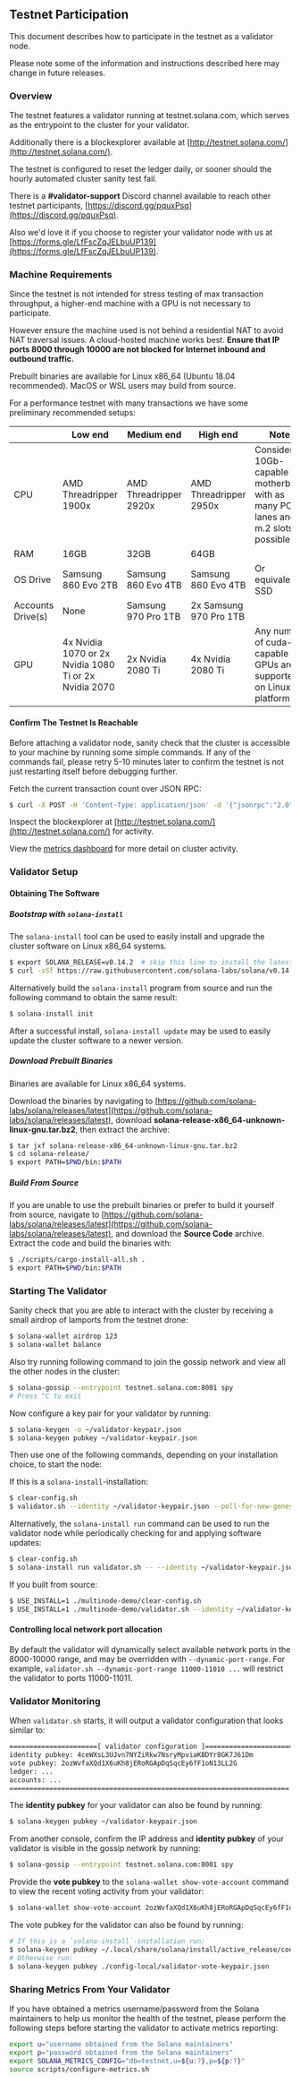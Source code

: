## Testnet Participation
This document describes how to participate in the testnet as a
validator node.

Please note some of the information and instructions described here may change
in future releases.

### Overview
The testnet features a validator running at testnet.solana.com, which
serves as the entrypoint to the cluster for your validator.

Additionally there is a blockexplorer available at
[http://testnet.solana.com/](http://testnet.solana.com/).

The testnet is configured to reset the ledger daily, or sooner
should the hourly automated cluster sanity test fail.

There is a **#validator-support** Discord channel available to reach other
testnet participants, [https://discord.gg/pquxPsq](https://discord.gg/pquxPsq).

Also we'd love it if you choose to register your validator node with us at
[https://forms.gle/LfFscZqJELbuUP139](https://forms.gle/LfFscZqJELbuUP139).

### Machine Requirements
Since the testnet is not intended for stress testing of max transaction
throughput, a higher-end machine with a GPU is not necessary to participate.

However ensure the machine used is not behind a residential NAT to avoid NAT
traversal issues.  A cloud-hosted machine works best.  **Ensure that IP ports
8000 through 10000 are not blocked for Internet inbound and outbound traffic.**

Prebuilt binaries are available for Linux x86_64 (Ubuntu 18.04 recommended).
MacOS or WSL users may build from source.

For a performance testnet with many transactions we have some preliminary recommended setups:

| | Low end | Medium end | High end | Notes |
| --- | ---------|------------|----------| -- |
| CPU | AMD Threadripper 1900x | AMD Threadripper 2920x | AMD Threadripper 2950x | Consider a 10Gb-capable motherboard with as many PCIe lanes and m.2 slots as possible. |
| RAM | 16GB | 32GB | 64GB | |
| OS Drive | Samsung 860 Evo 2TB | Samsung 860 Evo 4TB | Samsung 860 Evo 4TB | Or equivalent SSD |
| Accounts Drive(s) | None | Samsung 970 Pro 1TB | 2x Samsung 970 Pro 1TB | |
| GPU | 4x Nvidia 1070 or 2x Nvidia 1080 Ti or 2x Nvidia 2070 | 2x Nvidia 2080 Ti | 4x Nvidia 2080 Ti | Any number of cuda-capable GPUs are supported on Linux platforms. |

#### Confirm The Testnet Is Reachable
Before attaching a validator node, sanity check that the cluster is accessible
to your machine by running some simple commands.  If any of the commands fail,
please retry 5-10 minutes later to confirm the testnet is not just restarting
itself before debugging further.

Fetch the current transaction count over JSON RPC:
```bash
$ curl -X POST -H 'Content-Type: application/json' -d '{"jsonrpc":"2.0","id":1, "method":"getTransactionCount"}' http://testnet.solana.com:8899
```

Inspect the blockexplorer at [http://testnet.solana.com/](http://testnet.solana.com/) for activity.

View the [metrics dashboard](
https://metrics.solana.com:3000/d/testnet-beta/testnet-monitor-beta?var-testnet=testnet)
for more detail on cluster activity.

### Validator Setup
#### Obtaining The Software
##### Bootstrap with `solana-install`

The `solana-install` tool can be used to easily install and upgrade the cluster
software on Linux x86_64 systems.

```bash
$ export SOLANA_RELEASE=v0.14.2  # skip this line to install the latest release
$ curl -sSf https://raw.githubusercontent.com/solana-labs/solana/v0.14.0/install/solana-install-init.sh | sh -s
```

Alternatively build the `solana-install` program from source and run the
following command to obtain the same result:
```bash
$ solana-install init
```

After a successful install, `solana-install update` may be used to easily update the cluster
software to a newer version.

##### Download Prebuilt Binaries
Binaries are available for Linux x86_64 systems.

Download the binaries by navigating to
[https://github.com/solana-labs/solana/releases/latest](https://github.com/solana-labs/solana/releases/latest),
download **solana-release-x86_64-unknown-linux-gnu.tar.bz2**, then extract the
archive:
```bash
$ tar jxf solana-release-x86_64-unknown-linux-gnu.tar.bz2
$ cd solana-release/
$ export PATH=$PWD/bin:$PATH
```
##### Build From Source
If you are unable to use the prebuilt binaries or prefer to build it yourself
from source, navigate to
[https://github.com/solana-labs/solana/releases/latest](https://github.com/solana-labs/solana/releases/latest),
and download the **Source Code** archive.  Extract the code and build the
binaries with:
```bash
$ ./scripts/cargo-install-all.sh .
$ export PATH=$PWD/bin:$PATH
```

### Starting The Validator
Sanity check that you are able to interact with the cluster by receiving a small
airdrop of lamports from the testnet drone:
```bash
$ solana-wallet airdrop 123
$ solana-wallet balance
```

Also try running following command to join the gossip network and view all the other nodes in the cluster:
```bash
$ solana-gossip --entrypoint testnet.solana.com:8001 spy
# Press ^C to exit
```

Now configure a key pair for your validator by running:
```bash
$ solana-keygen -o ~/validator-keypair.json
$ solana-keygen pubkey ~/validator-keypair.json
```

Then use one of the following commands, depending on your installation
choice, to start the node:

If this is a `solana-install`-installation:
```bash
$ clear-config.sh
$ validator.sh --identity ~/validator-keypair.json --poll-for-new-genesis-block testnet.solana.com
```

Alternatively, the `solana-install run` command can be used to run the validator
node while periodically checking for and applying software updates:
```bash
$ clear-config.sh
$ solana-install run validator.sh -- --identity ~/validator-keypair.json --poll-for-new-genesis-block testnet.solana.com
```

If you built from source:
```bash
$ USE_INSTALL=1 ./multinode-demo/clear-config.sh
$ USE_INSTALL=1 ./multinode-demo/validator.sh --identity ~/validator-keypair.json --poll-for-new-genesis-block testnet.solana.com
```

#### Controlling local network port allocation
By default the validator will dynamically select available network ports in the
8000-10000 range, and may be overridden with `--dynamic-port-range`.  For
example, `validator.sh --dynamic-port-range 11000-11010 ...` will restrict the
validator to ports 11000-11011.

### Validator Monitoring
When `validator.sh` starts, it will output a validator configuration that looks
similar to:
```bash
======================[ validator configuration ]======================
identity pubkey: 4ceWXsL3UJvn7NYZiRkw7NsryMpviaKBDYr8GK7J61Dm
vote pubkey: 2ozWvfaXQd1X6uKh8jERoRGApDqSqcEy6fF1oN13LL2G
ledger: ...
accounts: ...
======================================================================
```

The **identity pubkey** for your validator can also be found by running:
```bash
$ solana-keygen pubkey ~/validator-keypair.json
```

From another console, confirm the IP address and **identity pubkey** of your validator is visible in the
gossip network by running:
```bash
$ solana-gossip --entrypoint testnet.solana.com:8001 spy
```

Provide the **vote pubkey** to the `solana-wallet show-vote-account` command to view
the recent voting activity from your validator:
```bash
$ solana-wallet show-vote-account 2ozWvfaXQd1X6uKh8jERoRGApDqSqcEy6fF1oN13LL2G
```

The vote pubkey for the validator can also be found by running:
```bash
# If this is a `solana-install`-installation run:
$ solana-keygen pubkey ~/.local/share/solana/install/active_release/config-local/validator-vote-keypair.json
# Otherwise run:
$ solana-keygen pubkey ./config-local/validator-vote-keypair.json
```

### Sharing Metrics From Your Validator
If you have obtained a metrics username/password from the Solana maintainers to
help us monitor the health of the testnet, please perform the following steps
before starting the validator to activate metrics reporting:
```bash
export u="username obtained from the Solana maintainers"
export p="password obtained from the Solana maintainers"
export SOLANA_METRICS_CONFIG="db=testnet,u=${u:?},p=${p:?}"
source scripts/configure-metrics.sh
```
